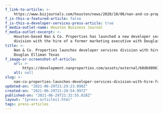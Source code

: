 ```yaml
---
f_link-to-article: >-
    https://www.bizjournals.com/houston/news/2020/10/06/nan-and-co-properties-developer-services.html
f_is-this-a-featured-article: false
f_is-this-a-developer-services-press-article: true
f_media-outlet-name: Houston Business Journal
f_media-outlet-excerpt: >-
    Houston-based Nan & Co. Properties has launched a new developer services
    division with the hire of a former marketing executive with Douglas
title: >-
    Nan & Co. Properties launches developer services division with hire from
    Douglas Elliman Texas
f_image-or-screenshot-of-article:
    url: >-
        https://development.nanproperties.com/assets/external/60db9096700de4bf3a962749_content_screen_shot_2020-11-12_at_12.30.42_AM.png
    alt: null
slug: >-
    nan-co-properties-launches-developer-services-division-with-hire-from-douglas-elliman-texas
updated-on: "2021-06-29T21:29:23.098Z"
created-on: "2021-06-29T21:28:54.997Z"
published-on: "2021-06-29T21:32:55.028Z"
layout: "[press-articles].html"
tags: press-articles
---
```

